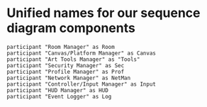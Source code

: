 # Unified names for our sequence diagram components

```plantuml
participant "Room Manager" as Room
participant "Canvas/Platform Manager" as Canvas
participant "Art Tools Manager" as "Tools"
participant "Security Manager" as Sec
participant "Profile Manager" as Prof
participant "Network Manager" as NetMan
participant "Controller/Input Manager" as Input
participant "HUD Manager" as HUD
participant "Event Logger" as Log
```

<!-- participant "Auth Manager" as Auth -->
